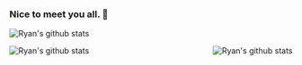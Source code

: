 ### Nice to meet you all. 👋

![Ryan's github stats](https://activity-graph.herokuapp.com/graph?username=Ryan-zyy&theme=github)

<div align="center">
    <a href="https://github.com/Ryan-zyy">
        <img align="left" src="https://github-readme-stats.vercel.app/api?username=Ryan-zyy&theme=tokyonight&show_icons=true&icon_color=CE1D2D&include_all_commits=true&hide=prs" alt="Ryan's github stats"/>
    </a>
    <a href="https://github.com/Ryan-zyy">
        <img align="right" src="https://github-readme-stats.vercel.app/api/top-langs/?username=Ryan-zyy&layout=compact&show_icons=truee&include_all_commits=true&theme=tokyonight&card_height=170" alt="Ryan's github stats"/>
    </a>
</div>
